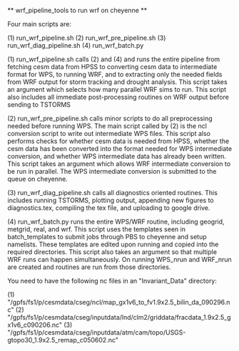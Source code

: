 ** wrf_pipeline_tools to run wrf on cheyenne **

Four main scripts are:

(1) run_wrf_pipeline.sh
(2) run_wrf_pre_pipeline.sh
(3) run_wrf_diag_pipeline.sh
(4) run_wrf_batch.py

(1) run_wrf_pipeline.sh calls (2) and (4) and runs the entire pipeline
from fetching cesm data from HPSS to converting cesm data to intermediate
format for WPS, to running WRF, and to extracting only the needed fields 
from WRF output for storm tracking and drought analysis. This script takes an
argument <stride> which selects how many parallel WRF sims to run. This script also includes all immediate post-processing routines on WRF output before sending to TSTORMS 

(2) run_wrf_pre_pipeline.sh calls minor scripts to do all preprocessing 
needed before running WPS. The main script called by (2) is the ncl conversion
script to write out intermediate WPS files. This script also performs checks for
whether cesm data is needed from HPSS, whether the cesm data has been converted into
the format needed for WPS intermediate conversion, and whether WPS intermediate 
data has already been written. This script takes an argument <nrun> which
allows WRF intermediate conversion to be run in parallel. The WPS intermediate
conversion is submitted to the queue on cheyenne.

(3) run_wrf_diag_pipeline.sh calls all diagnostics oriented routines. This includes running TSTORMS, plotting output, appending new figures to diagnostics.tex, compiling the tex file, and uploading to google drive.

(4) run_wrf_batch.py runs the entire WPS/WRF routine, including geogrid, metgrid,
real, and wrf. This script uses the templates seen in batch_templates to submit
jobs through PBS to cheyenne and setup namelists. These templates are edited upon 
running and copied into the required directories. This script also takes an 
argument <nrun> so that multiple WRF runs can happen simultaneously. On running 
WPS_nrun and WRF_nrun are created and routines are run from those directories. 

You need to have the following nc files in an "Invariant_Data" directory:

(1) "/gpfs/fs1/p/cesmdata/cseg/ncl/map_gx1v6_to_fv1.9x2.5_bilin_da_090296.nc"
(2) "/gpfs/fs1/p/cesmdata/cseg/inputdata/lnd/clm2/griddata/fracdata_1.9x2.5_gx1v6_c090206.nc"
(3) "/gpfs/fs1/p/cesmdata/cseg/inputdata/atm/cam/topo/USGS-gtopo30_1.9x2.5_remap_c050602.nc"

